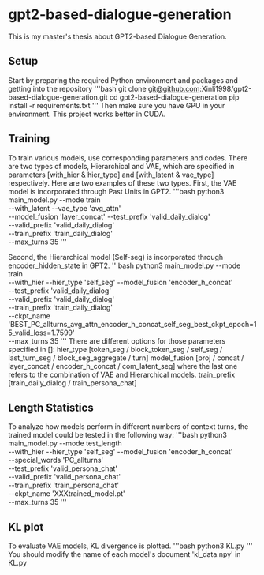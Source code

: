 # gpt2-based-dialogue-generation

This is my master's thesis about GPT2-based Dialogue Generation.

## Setup
Start by preparing the required Python environment and packages and getting into the repository
'''bash
git clone git@github.com:Xinli1998/gpt2-based-dialogue-generation.git
cd gpt2-based-dialogue-generation
pip install -r requirements.txt
'''
Then make sure you have GPU in your environment. This project works better in CUDA.

## Training
To train various models, use corresponding parameters and codes. There are two types of models, Hierarchical and VAE, which are specified in parameters [with_hier & hier_type] and [with_latent & vae_type] respectively. Here are two examples of these two types.
First, the VAE model is incorporated through Past Units in GPT2.
'''bash
python3 main_model.py --mode train \
--with_latent --vae_type 'avg_attn' \
--model_fusion 'layer_concat'
--test_prefix 'valid_daily_dialog' \
--valid_prefix 'valid_daily_dialog' \
--train_prefix 'train_daily_dialog' \
--max_turns 35
'''

Second, the Hierarchical model (Self-seg) is incorporated through encoder_hidden_state in GPT2.
'''bash
python3 main_model.py --mode train \
--with_hier --hier_type 'self_seg' 
--model_fusion 'encoder_h_concat' \
--test_prefix 'valid_daily_dialog' \
--valid_prefix 'valid_daily_dialog' \
--train_prefix 'train_daily_dialog' \
--ckpt_name 'BEST_PC_allturns_avg_attn_encoder_h_concat_self_seg_best_ckpt_epoch=15_valid_loss=1.7599'\
--max_turns 35
'''
There are different options for those parameters specified in []:
hier_type [token_seg / block_token_seg / self_seg / last_turn_seg / block_seg_aggregate / turn]
model_fusion [proj / concat / layer_concat / encoder_h_concat / com_latent_seg] where the last one refers to the combination of VAE and Hierarchical models.
train_prefix [train_daily_dialog / train_persona_chat] 

## Length Statistics
To analyze how models perform in different numbers of context turns, the trained model could be tested in the following way:
'''bash
python3 main_model.py --mode test_length \
--with_hier --hier_type 'self_seg' 
--model_fusion 'encoder_h_concat' \
--special_words 'PC_allturns' \
--test_prefix 'valid_persona_chat' \
--valid_prefix 'valid_persona_chat' \
--train_prefix 'train_persona_chat' \
--ckpt_name 'XXXtrained_model.pt'\
--max_turns 35
'''

## KL plot
To evaluate VAE models, KL divergence is plotted.
'''bash
python3 KL.py
'''
You should modify the name of each model's document 'kl_data.npy' in KL.py



